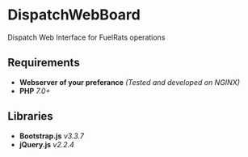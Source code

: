 # DispatchWebBoard
Dispatch Web Interface for FuelRats operations

## Requirements
- **Webserver of your preferance** _(Tested and developed on NGINX)_
- **PHP** _7.0+_

## Libraries
- **Bootstrap.js** _v3.3.7_
- **jQuery.js** _v2.2.4_
